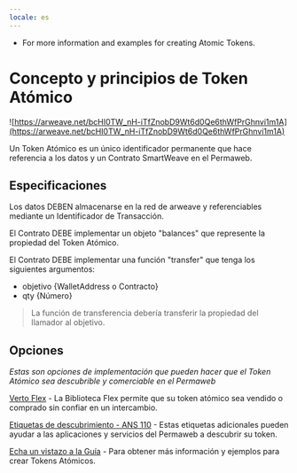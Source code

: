 ```yaml
---
locale: es
---
```

 - For more information and examples for creating Atomic Tokens.

# Concepto y principios de Token Atómico 

![https://arweave.net/bcHI0TW_nH-iTfZnobD9Wt6d0Qe6thWfPrGhnvi1m1A](https://arweave.net/bcHI0TW_nH-iTfZnobD9Wt6d0Qe6thWfPrGhnvi1m1A)

Un Token Atómico es un único identificador permanente que hace referencia a los datos y un Contrato SmartWeave en el Permaweb.

## Especificaciones

Los datos DEBEN almacenarse en la red de arweave y referenciables mediante un Identificador de Transacción.

El Contrato DEBE implementar un objeto "balances" que represente la propiedad del Token Atómico.

El Contrato DEBE implementar una función "transfer" que tenga los siguientes argumentos:
- objetivo {WalletAddress o Contracto}
- qty {Número}

> La función de transferencia debería transferir la propiedad del llamador al objetivo.

## Opciones

_Estas son opciones de implementación que pueden hacer que el Token Atómico sea descubrible y comerciable en el Permaweb_

[Verto Flex](https://github.com/useverto/flex) - La Biblioteca Flex permite que su token atómico sea vendido o comprado sin confiar en un intercambio.

[Etiquetas de descubrimiento - ANS 110](https://github.com/ArweaveTeam/arweave-standards/blob/master/ans/ANS-110.md) - Estas etiquetas adicionales pueden ayudar a las aplicaciones y servicios del Permaweb a descubrir su token.

[Echa un vistazo a la Guía](../guides/atomic-tokens/intro.md) - Para obtener más información y ejemplos para crear Tokens Atómicos.